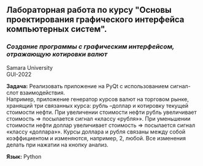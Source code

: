 ## Лабораторная работа по курсу "Основы проектирования графического интерфейса компьютерных систем".<br/>
### *Создание программы с графическим интерфейсом, отражающую котировки валют* <br/>
Samara University <br/>
GUI-2022

**Задача:** Реализовать приложение на PyQt с использованием сигнал-слот взаимодействия. <br/>
Например, приложение генератор курсов валют на торговом рынке, хранящий три связанных курса: рубль –доллар и котировку текущей стоимости нефти.
При увеличении стоимости нефти рубль увеличивает стоимость => посылается сигнал «классу «рубля»».
При уменьшении стоимости нефти доллар увеличивает стоимость => посылается сигнал «классу «доллара»».
Курсы доллара и рубля связаны между собой коэффициентом и изменяются, например, 2, любой.
Все изменения делать при нажатии на кнопку анализ.

**Язык:**  Python <br/> 
